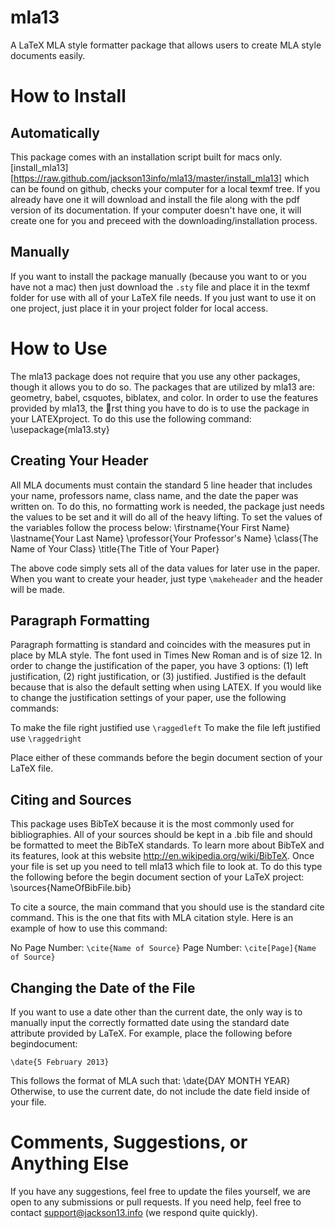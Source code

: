 mla13
=====

A LaTeX MLA style formatter package that allows users to create MLA style documents easily.

# How to Install #

## Automatically ##

This package comes with an installation script built for macs only. [install_mla13][https://raw.github.com/jackson13info/mla13/master/install_mla13] which can be found on github, checks your computer for a local texmf tree. If you already have one it will download and install the file along with the pdf version of its documentation. If your computer doesn't have one, it will create one for you and preceed with the downloading/installation process.

## Manually ##

If you want to install the package manually (because you want to or you have not a mac) then just download the `.sty` file and place it in the texmf folder for use with all of your LaTeX file needs. If you just want to use it on one project, just place it in your project folder for local access.

# How to Use #

The mla13 package does not require that you use any other packages, though it allows you to do so. The
packages that are utilized by mla13 are: geometry, babel, csquotes, biblatex, and color. In order to use the
features provided by mla13, the rst thing you have to do is to use the package in your LATEXproject. To do
this use the following command:
    \usepackage{mla13.sty}

## Creating Your Header ##

All MLA documents must contain the standard 5 line header that includes your name, professors name, class
name, and the date the paper was written on. To do this, no formatting work is needed, the package just
needs the values to be set and it will do all of the heavy lifting. To set the values of the variables follow the
process below:
    \firstname{Your First Name}
    \lastname{Your Last Name}
    \professor{Your Professor's Name}
    \class{The Name of Your Class}
    \title{The Title of Your Paper}

The above code simply sets all of the data values for later use in the paper. When you want to create your header, just type `\makeheader` and the header will be made.

## Paragraph Formatting ##

Paragraph formatting is standard and coincides with the measures put in place by MLA style. The font used
in Times New Roman and is of size 12. In order to change the justification of the paper, you have 3 options:
(1) left justification, (2) right justification, or (3) justified. Justified is the default because that is also the
default setting when using LATEX. If you would like to change the justification settings of your paper, use
the following commands:

To make the file right justified use `\raggedleft`
To make the file left justified use `\raggedright`

Place either of these commands before the begin document section of your LaTeX file.

## Citing and Sources ##

This package uses BibTeX because it is the most commonly used for bibliographies. All of your sources
should be kept in a .bib file and should be formatted to meet the BibTeX standards. To learn more about
BibTeX and its features, look at this website http://en.wikipedia.org/wiki/BibTeX. Once your file is
set up you need to tell mla13 which file to look at. To do this type the following before the begin document
section of your LaTeX project:
   \sources{NameOfBibFile.bib}

To cite a source, the main command that you should use is the standard cite command. This is the one
that fits with MLA citation style. Here is an example of how to use this command:

No Page Number: `\cite{Name of Source}`
Page Number: `\cite[Page]{Name of Source}`

## Changing the Date of the File ##

If you want to use a date other than the current date, the only way is to manually input the correctly
formatted date using the standard date attribute provided by LaTeX. For example, place the following
before begindocument:

    \date{5 February 2013}
This follows the format of MLA such that:
    \date{DAY MONTH YEAR}
Otherwise, to use the current date, do not include the date field inside of your file.

# Comments, Suggestions, or Anything Else #

If you have any suggestions, feel free to update the files yourself, we are open to any submissions or pull requests. If you need help, feel free to contact support@jackson13.info (we respond quite quickly).
